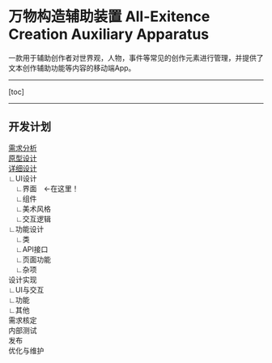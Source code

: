 # 万物构造辅助装置 All-Exitence Creation Auxiliary Apparatus

一款用于辅助创作者对世界观，人物，事件等常见的创作元素进行管理，并提供了文本创作辅助功能等内容的移动端App。

---

[toc]



---

## 开发计划

[需求分析](文档/开发流程/1.需求分析.md)   
[原型设计](文档/开发流程/2.原形设计.md)   
[详细设计 ](/文档/开发流程/3.详细设计)   
∟UI设计　  
　∟界面　←在这里！  
　∟组件  
　∟美术风格  
　∟交互逻辑  
∟功能设计  
　∟类  
　∟API接口  
　∟页面功能  
　∟杂项  
设计实现  
∟UI与交互  
∟功能  
∟其他  
需求核定  
内部测试  
发布  
优化与维护    
